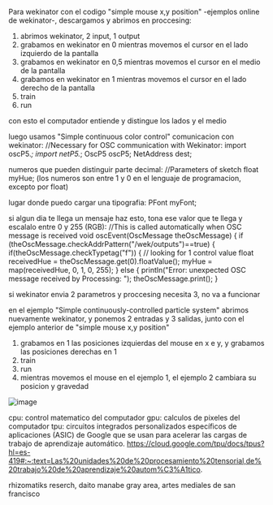 Para wekinator con el codigo "simple mouse x,y position" -ejemplos online de wekinator-, descargamos y abrimos en proccesing:
1. abrimos wekinator, 2 input, 1 output
2. grabamos en wekinator en 0 mientras movemos el cursor en el lado izquierdo de la pantalla
3. grabamos en wekinator en 0,5 mientras movemos el cursor en el medio de la pantalla
4. grabamos en wekinator en 1 mientras movemos el cursor en el lado derecho de la pantalla
5. train
6. run

con esto el computador entiende y distingue los lados y el medio

luego usamos "Simple continuous color control"
comunicacion con wekinator:
//Necessary for OSC communication with Wekinator:
import oscP5.*;
import netP5.*;
OscP5 oscP5;
NetAddress dest;

numeros que pueden distinguir parte decimal:
//Parameters of sketch
float myHue;
(los numeros son entre 1 y 0 en el lenguaje de programacion, excepto por float)

lugar donde puedo cargar una tipografia:
PFont myFont;

si algun dia te llega un mensaje haz esto, tona ese valor que te llega y escalalo entre 0 y 255 (RGB): 
//This is called automatically when OSC message is received
void oscEvent(OscMessage theOscMessage) {
 if (theOscMessage.checkAddrPattern("/wek/outputs")==true) {
     if(theOscMessage.checkTypetag("f")) { // looking for 1 control value
        float receivedHue = theOscMessage.get(0).floatValue();
        myHue = map(receivedHue, 0, 1, 0, 255);
     } else {
        println("Error: unexpected OSC message received by Processing: ");
        theOscMessage.print();
      }


si wekinator envia 2 parametros y proccesing necesita 3, no va a funcionar 

en el ejemplo "Simple continuously-controlled particle system" abrimos nuevamente wekinator, y ponemos 2 entradas y 3 salidas, junto con el ejemplo anterior de "simple mouse x,y position"
1. grabamos en 1 las posiciones izquierdas del mouse en x e y, y grabamos las posiciones derechas en 1
2. train
3. run
4. mientras movemos el mouse en el ejemplo 1, el ejemplo 2 cambiara su posicion y gravedad

![image](https://github.com/sofiachaav/audiv027-2024-1/assets/129554344/ea3a572e-3ba6-4238-bf1b-50b4e4fb445f)

cpu: control matematico del computador
gpu: calculos de pixeles del computador
tpu: circuitos integrados personalizados específicos de aplicaciones (ASIC) de Google que se usan para acelerar las cargas de trabajo de aprendizaje automático. https://cloud.google.com/tpu/docs/tpus?hl=es-419#:~:text=Las%20unidades%20de%20procesamiento%20tensorial,de%20trabajo%20de%20aprendizaje%20autom%C3%A1tico.  

rhizomatiks reserch, daito manabe
gray area, artes mediales de san francisco 
